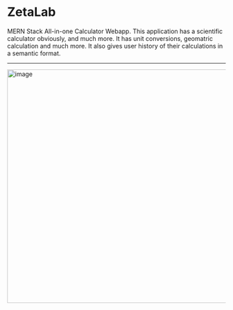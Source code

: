 # ZetaLab

MERN Stack All-in-one Calculator Webapp. This application has a scientific calculator obviously, and much more. It has unit conversions, geomatric calculation and much more.
It also gives user history of their calculations in a semantic format.

___

<img width="960" height="540" alt="image" src="https://github.com/user-attachments/assets/8efe9633-7d01-437c-addf-c2a9f2a59190" />
